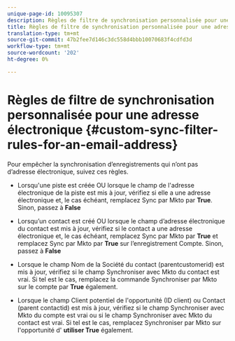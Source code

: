 ```yaml
---
unique-page-id: 10095307
description: Règles de filtre de synchronisation personnalisée pour une adresse électronique - Documents marketing - Documentation du produit
title: Règles de filtre de synchronisation personnalisée pour une adresse électronique
translation-type: tm+mt
source-git-commit: 47b2fee7d146c3dc558d4bbb10070683f4cdfd3d
workflow-type: tm+mt
source-wordcount: '202'
ht-degree: 0%

---
```



# Règles de filtre de synchronisation personnalisée pour une adresse électronique {#custom-sync-filter-rules-for-an-email-address}

Pour empêcher la synchronisation d’enregistrements qui n’ont pas d’adresse électronique, suivez ces règles.

* Lorsqu&#39;une piste est créée OU lorsque le champ de l&#39;adresse électronique de la piste est mis à jour, vérifiez si elle a une adresse électronique et, le cas échéant, remplacez Sync par Mkto par **True**. Sinon, passez à **False**

* Lorsqu’un contact est créé OU lorsque le champ d’adresse électronique du contact est mis à jour, vérifiez si le contact a une adresse électronique et, le cas échéant, remplacez Sync par Mkto par **True** et remplacez Sync par Mkto par **True** sur l’enregistrement Compte. Sinon, passez à **False**

* Lorsque le champ Nom de la Société du contact (parentcustomerid) est mis à jour, vérifiez si le champ Synchroniser avec Mkto du contact est vrai. Si tel est le cas, remplacez la commande Synchroniser par Mkto sur le compte par **True** également.
* Lorsque le champ Client potentiel de l&#39;opportunité (ID client) ou Contact (parent contactid) est mis à jour, vérifiez si le champ Synchroniser avec Mkto du compte est vrai ou si le champ Synchroniser avec Mkto du contact est vrai. Si tel est le cas, remplacez Synchroniser par Mkto sur l&#39;opportunité d&#39; **utiliser True** également.

